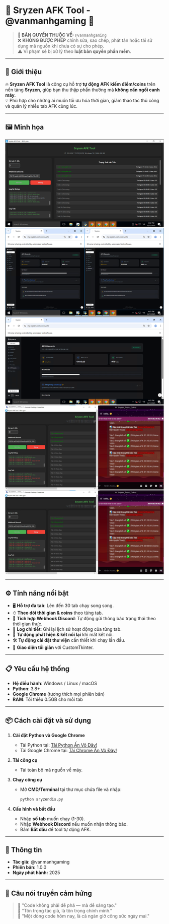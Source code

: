 # 🚀 Sryzen AFK Tool - @vanmanhgaming 🚀

> **📜 BẢN QUYỀN THUỘC VỀ:** `@vanmanhgaming`  
> ❌ **KHÔNG ĐƯỢC PHÉP** chỉnh sửa, sao chép, phát tán hoặc tái sử dụng mã nguồn khi chưa có sự cho phép.  
> ⚠️ Vi phạm sẽ bị xử lý theo **luật bản quyền phần mềm**.

---

## 💎 Giới thiệu
🔥 **Sryzen AFK Tool** là công cụ hỗ trợ **tự động AFK kiếm điểm/coins** trên nền tảng **Sryzen**, giúp bạn thu thập phần thưởng mà **không cần ngồi canh máy**.  
💡 Phù hợp cho những ai muốn tối ưu hóa thời gian, giảm thao tác thủ công và quản lý nhiều tab AFK cùng lúc.

---

## 🖼 Minh họa
![Ảnh 1](https://github.com/vanmanhgaming2k9/Sryzen-AFK-Fram-Coins/blob/main/anh-cong-cu/anh-1.png)  
![Ảnh 2](https://github.com/vanmanhgaming2k9/Sryzen-AFK-Fram-Coins/blob/main/anh-cong-cu/anh-2.png)  
![Ảnh 3](https://github.com/vanmanhgaming2k9/Sryzen-AFK-Fram-Coins/blob/main/anh-cong-cu/anh-3.png)  
![Ảnh 4](https://github.com/vanmanhgaming2k9/Sryzen-AFK-Fram-Coins/blob/main/anh-cong-cu/anh-4.png)  
![Ảnh 5](https://github.com/vanmanhgaming2k9/Sryzen-AFK-Fram-Coins/blob/main/anh-cong-cu/anh-5.png)  

---

## ⚙️ Tính năng nổi bật
- 🖥 **Hỗ trợ đa tab**: Lên đến 30 tab chạy song song.  
- ⏱ **Theo dõi thời gian & coins** theo từng tab.  
- 📡 **Tích hợp Webhook Discord**: Tự động gửi thông báo trạng thái theo thời gian thực.  
- 📜 **Log chi tiết**: Ghi lại lịch sử hoạt động của từng tab.  
- 🔄 **Tự động phát hiện & kết nối lại** khi mất kết nối.  
- 🛠 **Tự động cài đặt thư viện** cần thiết khi chạy lần đầu.  
- 🎨 **Giao diện tối giản** với CustomTkinter.

---

## 📋 Yêu cầu hệ thống
- **Hệ điều hành**: Windows / Linux / macOS  
- **Python**: 3.8+  
- **Google Chrome** (tương thích mọi phiên bản)  
- **RAM**: Tối thiểu 0.5GB cho mỗi tab

---

## 📦 Cách cài đặt và sử dụng

1. **Cài đặt Python và Google Chrome**
   - Tải Python tại: [Tải Python Ấn Vô Đây!](https://vanmanhgaming2k10.dpdns.org/getkey/python-3.11.9-amd64.exe)
   - Tải Google Chrome tại: [Tải Chrome Ấn Vô Đây!](https://dl.google.com/tag/s/appguid%3D%7B8A69D345-D564-463C-AFF1-A69D9E530F96%7D%26iid%3D%7BEBD141C0-3C4C-0B03-6ECE-37557F2F9E12%7D%26lang%3Dvi%26browser%3D4%26usagestats%3D1%26appname%3DGoogle%2520Chrome%26needsadmin%3Dprefers%26ap%3Dx64-statsdef_1%26installdataindex%3Dempty/update2/installers/ChromeSetup.exe)
   
2. **Tải công cụ**
   - Tải toàn bộ mã nguồn về máy.

3. **Chạy công cụ**
   - Mở **CMD/Terminal** tại thư mục chứa file và nhập:
     ```bash
     python sryzendis.py
     ```

4. **Cấu hình và bắt đầu**
   - Nhập **số tab** muốn chạy (1-30).  
   - Nhập **Webhook Discord** nếu muốn nhận thông báo.  
   - Bấm **Bắt đầu** để tool tự động AFK.

---

## 📅 Thông tin
- **Tác giả:** @vanmanhgaming  
- **Phiên bản:** 1.0.0  
- **Ngày phát hành:** 2025  

---

## 🖤 Câu nói truyền cảm hứng
> 💬 "Code không phải để phá — mà để sáng tạo."  
> 💬 "Tôn trọng tác giả, là tôn trọng chính mình."  
> 💬 "Một dòng code hôm nay, là cả ngàn giờ công sức ngày mai."

